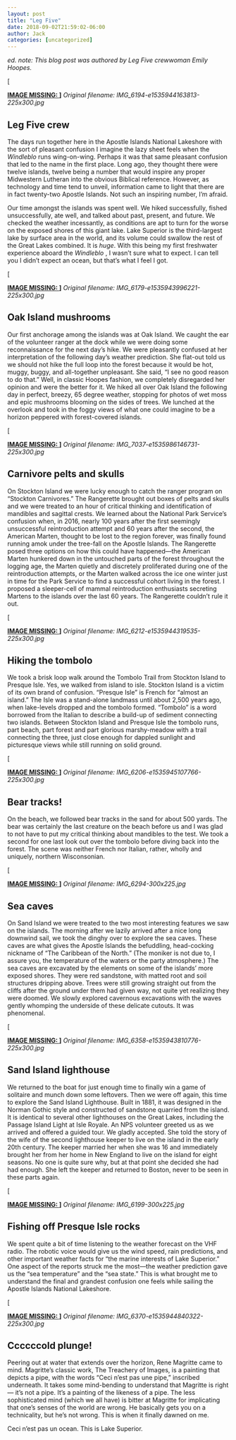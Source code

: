 ```yaml
---
layout: post
title: "Leg Five"
date: 2018-09-02T21:59:02-06:00
author: Jack
categories: [uncategorized]
---
```


_ed. note: This blog post was authored by Leg Five crewwoman Emily Hoopes._

[<!-- IMAGE PLACEHOLDER
Original URL: http://windleblo.com/wp-content/uploads/2018/09/IMG_6194-e1535944163813-225x300.jpg
Filename: IMG_6194-e1535944163813-225x300.jpg
Date path: 2018/09/IMG_6194-e1535944163813-225x300.jpg
Caption: ](/wp-content/uploads/2018/09/IMG_6194-e1535944163813.jpg)
Instructions: Replace this comment with actual image upload
-->

**[IMAGE MISSING: ](/wp-content/uploads/2018/09/IMG_6194-e1535944163813.jpg)]**
*Original filename: IMG_6194-e1535944163813-225x300.jpg*

## Leg Five crew

The days run together here in the Apostle Islands National Lakeshore with the sort of pleasant confusion I imagine the lazy sheet feels when the _Windleblo_ runs wing-on-wing. Perhaps it was that same pleasant confusion that led to the name in the first place. Long ago, they thought there were twelve islands, twelve being a number that would inspire any proper Midwestern Lutheran into the obvious Biblical reference. However, as technology and time tend to unveil, information came to light that there are in fact twenty-two Apostle Islands. Not such an inspiring number, I’m afraid.

Our time amongst the islands was spent well. We hiked successfully, fished unsuccessfully, ate well, and talked about past, present, and future. We checked the weather incessantly, as conditions are apt to turn for the worse on the exposed shores of this giant lake. Lake Superior is the third-largest lake by surface area in the world, and its volume could swallow the rest of the Great Lakes combined. It is _huge_. With this being my first freshwater experience aboard the _Windleblo_ , I wasn’t sure what to expect. I can tell you I didn’t expect an ocean, but that’s what I feel I got.

[<!-- IMAGE PLACEHOLDER
Original URL: http://windleblo.com/wp-content/uploads/2018/09/IMG_6179-e1535943996221-225x300.jpg
Filename: IMG_6179-e1535943996221-225x300.jpg
Date path: 2018/09/IMG_6179-e1535943996221-225x300.jpg
Caption: ](/wp-content/uploads/2018/09/IMG_6179-e1535943996221.jpg)
Instructions: Replace this comment with actual image upload
-->

**[IMAGE MISSING: ](/wp-content/uploads/2018/09/IMG_6179-e1535943996221.jpg)]**
*Original filename: IMG_6179-e1535943996221-225x300.jpg*

## Oak Island mushrooms

Our first anchorage among the islands was at Oak Island. We caught the ear of the volunteer ranger at the dock while we were doing some reconnaissance for the next day’s hike. We were pleasantly confused at her interpretation of the following day’s weather prediction. She flat-out told us we should not hike the full loop into the forest because it would be hot, muggy, buggy, and all-together unpleasant. She said, “I see no good reason to do that.” Well, in classic Hoopes fashion, we completely disregarded her opinion and were the better for it. We hiked all over Oak Island the following day in perfect, breezy, 65 degree weather, stopping for photos of wet moss and epic mushrooms blooming on the sides of trees. We lunched at the overlook and took in the foggy views of what one could imagine to be a horizon peppered with forest-covered islands.

[<!-- IMAGE PLACEHOLDER
Original URL: http://windleblo.com/wp-content/uploads/2018/09/IMG_7037-e1535986146731-225x300.jpg
Filename: IMG_7037-e1535986146731-225x300.jpg
Date path: 2018/09/IMG_7037-e1535986146731-225x300.jpg
Caption: ](/wp-content/uploads/2018/09/IMG_7037-e1535986146731.jpg)
Instructions: Replace this comment with actual image upload
-->

**[IMAGE MISSING: ](/wp-content/uploads/2018/09/IMG_7037-e1535986146731.jpg)]**
*Original filename: IMG_7037-e1535986146731-225x300.jpg*

## Carnivore pelts and skulls

On Stockton Island we were lucky enough to catch the ranger program on “Stockton Carnivores.” The Rangerette brought out boxes of pelts and skulls and we were treated to an hour of critical thinking and identification of mandibles and sagittal crests. We learned about the National Park Service’s confusion when, in 2016, nearly 100 years after the first seemingly unsuccessful reintroduction attempt and 60 years after the second, the American Marten, thought to be lost to the region forever, was finally found running amok under the tree-fall on the Apostle Islands. The Rangerette posed three options on how this could have happened—the American Marten hunkered down in the untouched parts of the forest throughout the logging age, the Marten quietly and discretely proliferated during one of the reintroduction attempts, or the Marten walked across the ice one winter just in time for the Park Service to find a successful cohort living in the forest. I proposed a sleeper-cell of mammal reintroduction enthusiasts secreting Martens to the islands over the last 60 years. The Rangerette couldn’t rule it out.

[<!-- IMAGE PLACEHOLDER
Original URL: http://windleblo.com/wp-content/uploads/2018/09/IMG_6212-e1535944319535-225x300.jpg
Filename: IMG_6212-e1535944319535-225x300.jpg
Date path: 2018/09/IMG_6212-e1535944319535-225x300.jpg
Caption: ](/wp-content/uploads/2018/09/IMG_6212-e1535944319535.jpg)
Instructions: Replace this comment with actual image upload
-->

**[IMAGE MISSING: ](/wp-content/uploads/2018/09/IMG_6212-e1535944319535.jpg)]**
*Original filename: IMG_6212-e1535944319535-225x300.jpg*

## Hiking the tombolo

We took a brisk loop walk around the Tombolo Trail from Stockton Island to Presque Isle. Yes, we walked from island to isle. Stockton Island is a victim of its own brand of confusion. “Presque Isle” is French for “almost an island.” The Isle was a stand-alone landmass until about 2,500 years ago, when lake-levels dropped and the tombolo formed. “Tombolo” is a word borrowed from the Italian to describe a build-up of sediment connecting two islands. Between Stockton Island and Presque Isle the tombolo runs, part beach, part forest and part glorious marshy-meadow with a trail connecting the three, just close enough for dappled sunlight and picturesque views while still running on solid ground.

[<!-- IMAGE PLACEHOLDER
Original URL: http://windleblo.com/wp-content/uploads/2018/09/IMG_6206-e1535945107766-225x300.jpg
Filename: IMG_6206-e1535945107766-225x300.jpg
Date path: 2018/09/IMG_6206-e1535945107766-225x300.jpg
Caption: ](/wp-content/uploads/2018/09/IMG_6206-e1535945107766.jpg)
Instructions: Replace this comment with actual image upload
-->

**[IMAGE MISSING: ](/wp-content/uploads/2018/09/IMG_6206-e1535945107766.jpg)]**
*Original filename: IMG_6206-e1535945107766-225x300.jpg*

## Bear tracks!

On the beach, we followed bear tracks in the sand for about 500 yards. The bear was certainly the last creature on the beach before us and I was glad to not have to put my critical thinking about mandibles to the test. We took a second for one last look out over the tombolo before diving back into the forest. The scene was neither French nor Italian, rather, wholly and uniquely, northern Wisconsonian.

[<!-- IMAGE PLACEHOLDER
Original URL: http://windleblo.com/wp-content/uploads/2018/09/IMG_6294-300x225.jpg
Filename: IMG_6294-300x225.jpg
Date path: 2018/09/IMG_6294-300x225.jpg
Caption: ](/wp-content/uploads/2018/09/IMG_6294.jpg)
Instructions: Replace this comment with actual image upload
-->

**[IMAGE MISSING: ](/wp-content/uploads/2018/09/IMG_6294.jpg)]**
*Original filename: IMG_6294-300x225.jpg*

## Sea caves

On Sand Island we were treated to the two most interesting features we saw on the islands. The morning after we lazily arrived after a nice long downwind sail, we took the dinghy over to explore the sea caves. These caves are what gives the Apostle Islands the befuddling, head-cocking nickname of “The Caribbean of the North.” (The moniker is not due to, I assure you, the temperature of the waters or the party atmosphere.) The sea caves are excavated by the elements on some of the islands’ more exposed shores. They were red sandstone, with matted root and soil structures dripping above. Trees were still growing straight out from the cliffs after the ground under them had given way, not quite yet realizing they were doomed. We slowly explored cavernous excavations with the waves gently whomping the underside of these delicate cutouts. It was phenomenal.

[<!-- IMAGE PLACEHOLDER
Original URL: http://windleblo.com/wp-content/uploads/2018/09/IMG_6358-e1535943810776-225x300.jpg
Filename: IMG_6358-e1535943810776-225x300.jpg
Date path: 2018/09/IMG_6358-e1535943810776-225x300.jpg
Caption: ](/wp-content/uploads/2018/09/IMG_6358-e1535943810776.jpg)
Instructions: Replace this comment with actual image upload
-->

**[IMAGE MISSING: ](/wp-content/uploads/2018/09/IMG_6358-e1535943810776.jpg)]**
*Original filename: IMG_6358-e1535943810776-225x300.jpg*

## Sand Island lighthouse

We returned to the boat for just enough time to finally win a game of solitaire and munch down some leftovers. Then we were off again, this time to explore the Sand Island Lighthouse. Built in 1881, it was designed in the Norman Gothic style and constructed of sandstone quarried from the island. It is identical to several other lighthouses on the Great Lakes, including the Passage Island Light at Isle Royale. An NPS volunteer greeted us as we arrived and offered a guided tour. We gladly accepted. She told the story of the wife of the second lighthouse keeper to live on the island in the early 20th century. The keeper married her when she was 16 and immediately brought her from her home in New England to live on the island for eight seasons. No one is quite sure why, but at that point she decided she had had enough. She left the keeper and returned to Boston, never to be seen in these parts again.

[<!-- IMAGE PLACEHOLDER
Original URL: http://windleblo.com/wp-content/uploads/2018/09/IMG_6199-300x225.jpg
Filename: IMG_6199-300x225.jpg
Date path: 2018/09/IMG_6199-300x225.jpg
Caption: ](/wp-content/uploads/2018/09/IMG_6199.jpg)
Instructions: Replace this comment with actual image upload
-->

**[IMAGE MISSING: ](/wp-content/uploads/2018/09/IMG_6199.jpg)]**
*Original filename: IMG_6199-300x225.jpg*

## Fishing off Presque Isle rocks

We spent quite a bit of time listening to the weather forecast on the VHF radio. The robotic voice would give us the wind speed, rain predictions, and other important weather facts for “the marine interests of Lake Superior.” One aspect of the reports struck me the most—the weather prediction gave us the “sea temperature” and the “sea state.” This is what brought me to understand the final and grandest confusion one feels while sailing the Apostle Islands National Lakeshore.

[<!-- IMAGE PLACEHOLDER
Original URL: http://windleblo.com/wp-content/uploads/2018/09/IMG_6370-e1535944840322-225x300.jpg
Filename: IMG_6370-e1535944840322-225x300.jpg
Date path: 2018/09/IMG_6370-e1535944840322-225x300.jpg
Caption: ](/wp-content/uploads/2018/09/IMG_6370-e1535944840322.jpg)
Instructions: Replace this comment with actual image upload
-->

**[IMAGE MISSING: ](/wp-content/uploads/2018/09/IMG_6370-e1535944840322.jpg)]**
*Original filename: IMG_6370-e1535944840322-225x300.jpg*

## Ccccccold plunge!

Peering out at water that extends over the horizon, Rene Magritte came to mind. Magritte’s classic work, The Treachery of Images, is a painting that depicts a pipe, with the words “Ceci n’est pas une pipe,” inscribed underneath. It takes some mind-bending to understand that Magritte is right — it’s not a pipe. It’s a painting of the likeness of a pipe. The less sophisticated mind (which we all have) is bitter at Magritte for implicating that one’s senses of the world are wrong. He basically gets you on a technicality, but he’s not wrong. This is when it finally dawned on me.

Ceci n’est pas un ocean. This is Lake Superior.